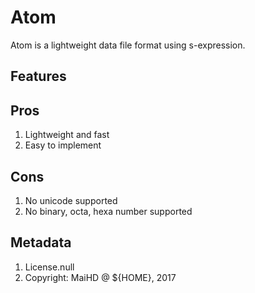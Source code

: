 # Atom
Atom is a lightweight data file format using s-expression.

## Features

## Pros
1. Lightweight and fast
2. Easy to implement

## Cons
1. No unicode supported
2. No binary, octa, hexa number supported

## Metadata
1. License.null
2. Copyright: MaiHD @ ${HOME}, 2017

